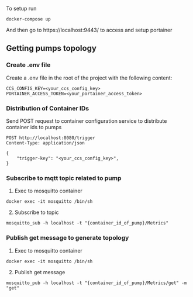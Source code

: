 To setup run

```
docker-compose up
```

And then go to https://localhost:9443/ to access and setup portainer

## Getting pumps topology
### Create .env file
Create a .env file in the root of the project with the following content:

```
CCS_CONFIG_KEY=<your_ccs_config_key>
PORTAINER_ACCESS_TOKEN=<your_portainer_access_token>
```

### Distribution of Container IDs
Send POST request to container configuration service to distribute container ids to pumps
```http request
POST http://localhost:8080/trigger
Content-Type: application/json

{
    "trigger-key": "<your_ccs_config_key>",
}
```

### Subscribe to mqtt topic related to pump
1. Exec to mosquitto container
```shell script
docker exec -it mosquitto /bin/sh
```
2. Subscribe to topic
```shell script
mosquitto_sub -h localhost -t "{container_id_of_pump}/Metrics"
```

### Publish get message to generate topology
1. Exec to mosquitto container
```shell script
docker exec -it mosquitto /bin/sh
```
2. Publish get message
```shell script
mosquitto_pub -h localhost -t "{container_id_of_pump}/Metrics/get" -m "get"
```

